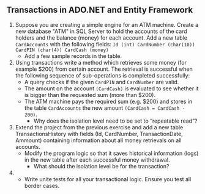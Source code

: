 ## Transactions in ADO.NET and Entity Framework

1. Suppose you are creating a simple engine for an ATM machine. Create a new database "ATM" in SQL Server to hold the accounts of the card holders and the balance (money) for each account. Add a new table `CardAccounts` with the following fields: 
    `Id (int)
    CardNumber (char(10))
    CardPIN (char(4))
    CardCash (money)`
    * Add a few sample records in the table.
2. Using transactions write a method which retrieves some money (for example $200) from certain account. The retrieval is successful when the following sequence of sub-operations is completed successfully:
    * A query checks if the given `CardPIN` and `CardNumber` are valid.
    * The amount on the account `(CardCash)` is evaluated to see whether it is bigger than the requested sum (more than $200).
    * The ATM machine pays the required sum (e.g. $200) and stores in the table `CardAccounts` the new amount `(CardCash = CardCash - 200)`.
        * Why does the isolation level need to be set to “repeatable read”?
3. Extend the project from the previous exercise and add a new table TransactionsHistory with fields (Id, CardNumber, TransactionDate, Ammount) containing information about all money retrievals on all accounts.
    * Modify the program logic so that it saves historical information (logs) in the new table after each successful money withdrawal.
        * What should the isolation level be for the transaction?
4. * Write unite tests for all your transactional logic. Ensure you test all border cases.
